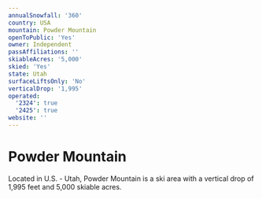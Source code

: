 ```yaml
---
annualSnowfall: '360'
country: USA
mountain: Powder Mountain
openToPublic: 'Yes'
owner: Independent
passAffiliations: ''
skiableAcres: '5,000'
skied: 'Yes'
state: Utah
surfaceLiftsOnly: 'No'
verticalDrop: '1,995'
operated:
  '2324': true
  '2425': true
website: ''
---
```



# Powder Mountain

Located in U.S. - Utah, Powder Mountain is a ski area with a vertical drop of 1,995 feet and 5,000 skiable acres.
